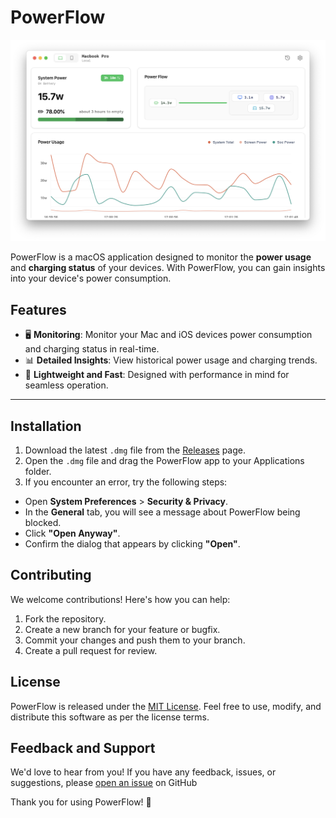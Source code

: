 # PowerFlow

![PowerFlow Screenshot](https://raw.githubusercontent.com/lzt1008/powerflow/assets/screenshot.png)

PowerFlow is a macOS application designed to monitor the **power usage** and **charging status** of your devices. With PowerFlow, you can gain insights into your device's power consumption.

## Features

- 🖥️ **Monitoring**: Monitor your Mac and iOS devices power consumption and charging status in real-time.
- 📊 **Detailed Insights**: View historical power usage and charging trends.
- 🚀 **Lightweight and Fast**: Designed with performance in mind for seamless operation.

---

## Installation

1. Download the latest `.dmg` file from the [Releases](https://github.com/lzt1008/powerflow/releases) page.
2. Open the `.dmg` file and drag the PowerFlow app to your Applications folder.
3. If you encounter an error, try the following steps:
- Open **System Preferences** > **Security & Privacy**.
- In the **General** tab, you will see a message about PowerFlow being blocked.
- Click **"Open Anyway"**.
- Confirm the dialog that appears by clicking **"Open"**.

## Contributing

We welcome contributions! Here's how you can help:

1. Fork the repository.
2. Create a new branch for your feature or bugfix.
3. Commit your changes and push them to your branch.
4. Create a pull request for review.

## License

PowerFlow is released under the [MIT License](https://github.com/lzt1008/powerflow/blob/main/LICENSE). Feel free to use, modify, and distribute this software as per the license terms.

## Feedback and Support

We'd love to hear from you! If you have any feedback, issues, or suggestions, please [open an issue](https://github.com/lzt1008/powerflow/issues) on GitHub

Thank you for using PowerFlow! 🚀
